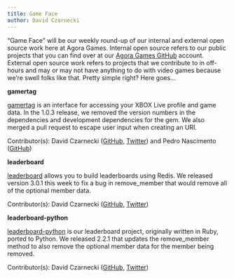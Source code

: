 ```yaml
---
title: Game Face
author: David Czarnecki
---
```

“Game Face” will be our weekly round-up of our internal and external open source work here at Agora Games. Internal open source refers to our public projects that you can find over at our [Agora Games GitHub](https://github.com/agoragames/) account. External open source work refers to projects that we contribute to in off-hours and may or may not have anything to do with video games because we’re swell folks like that. Pretty simple right? Here goes…

 **gamertag**

 [gamertag](https://github.com/barisbalic/gamertag) is an interface for accessing your XBOX Live profile and game data. In the 1.0.3 release, we removed the version numbers in the dependencies and development dependencies for the gem. We also merged a pull request to escape user input when creating an URI.

 Contributor(s): David Czarnecki ([GitHub](https://github.com/czarneckid/), [Twitter](https://twitter.com/czarneckid)) and Pedro Nascimento ([GitHub](https://github.com/lunks))

 **leaderboard**

 [leaderboard](https://github.com/agoragames/leaderboard/) allows you to build leaderboards using Redis. We released version 3.0.1 this week to fix a bug in remove_member that would remove all of the optional member data.

 Contributor(s): David Czarnecki ([GitHub](https://github.com/czarneckid/), [Twitter](https://twitter.com/czarneckid))

 **leaderboard-python**

 [leaderboard-python](https://github.com/agoragames/leaderboard-python) is our leaderboard project, originally written in Ruby, ported to Python. We released 2.2.1 that updates the remove_member method to also remove the optional member data for the member being removed.

 Contributor(s): David Czarnecki ([GitHub](https://github.com/czarneckid/), [Twitter](https://twitter.com/czarneckid))
